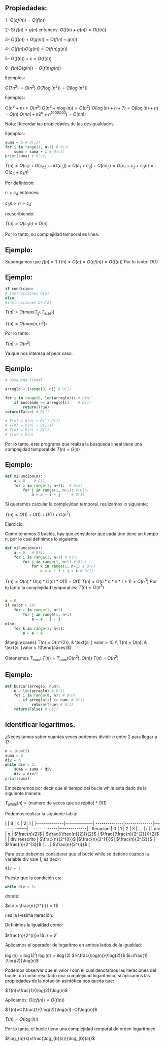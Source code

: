 
## Propiedades:

1- $O(cf(n))=O(f(n))$

2- Si $f(n) > g(n)$ entonces: $O(f(n)+g(n))=O(f(n))$

3- $O(f(n))+O(g(n))=O(f(n)+g(n))$

4- $O(f(n))O(g(n))=O(f(n)g(n))$

5- $O(f(n))+c=O(f(n))$

6- $f(n)O(g(n))=O(f(n)g(n))$

Ejemplos: 

$O(7n^{2})=O(n^{2})$
$O(7\log(n^{2}))=O(\log(n^{2}))$

Ejemplos:

$O(n^{2}+n)=O(n^{2})$
$O(n^{2}+n\log(n))=O(n^{2})$
$O(\log(n)+n+7)=O(\log(n)+n)=O(n)$
$O(nn!+n2^{n}+n^{1000000})=O(nn!)$

Nota: Recordar las propiedades de las desigualdades.

Ejemplos:

```python
suma = 5 # O(c1)
for i in range(1, n+1) # O(n)
	suma = suma + i # O(c3)
print(suma) # O(c2)
```

$T(n)=O(c_{1})+O(c_{c2}+nO(c_{3}))=O(c_{1}+c_{2})+O(nc_{3})=O(c_{1}+c_{2}+c_{3}n)=O(c_{4}+c_{3}n)$

Por definicion:

$n > c_{4}$ entonces:

$c_{3}n>n>c_{4}$

reescribiendo:

$T(n)=O(c_{3}n)=O(n)$

Por lo tanto, su complejidad temporal es linea.

## Ejemplo:

Supongamos que $f(n)=1$
$T(n)=O(c)=O(cf(n))=O(f(n))$
Por lo tanto:
$O(1)$

## Ejemplo:

```python
if condicion:
# instrucciones O(n)
else:
#instrucciones O(n^2)

```

$T(n)=O(max(T_{if},T_{else}))$

$T(n)=O(max(n, n^{2}))$

Por lo tanto: 

$T(n)=O(n^{2})$

Ya que nos interesa el peor caso.

## Ejemplo:

```python
# Busqueda lineal

arreglo = [range(0, n)] # O(1)

for i in range(0, len(arreglo)): # O(n)
	if buscando == arreglo[i]    # O(1)
		return(True)
return(False) # O(1)

# T(n) = O(n) + O(1) O(1)
# T(n) = O(n) + O(1+1)
# T(n) = O(n) + O(1)
# T(n) = O(n)
```

Por lo tanto, este programa que realiza la búsqueda lineal tiene una complejidad temporal de 
$T(n)=O(n)$

## Ejemplo:

```python
def miFuncion(n):
	a = 0    # O(1)
	for i in range(1, n+1):  # O(n)
		for j in range(1, n+1): # O(n)
			a = a + i + j     # O(1)


```
Si queremos calcular la complejidad temporal, realizamos lo siguiente:

$T(n) = O(1) + O(1) + O(1) + O(n^{2})$

Ejercicio: 

Como tenemos 3 bucles, hay que considerar que cada uno tiene un tiempo n, por lo cual definimos lo siguiente:

```python
def miFuncion(n):
	a = 0   # O(1)
	for i in range(1, n+1) # O(n)
		for j in range(1, n+1) # O(n)
			for k in range(1, n+1) # O(n)
				a = a + i + j + k # O(1)
```


$T(n) = O(n)*O(n)*O(n)*O(1)+O(1)$
$T(n) = O(n*n*n*1*1) = O(n^{3})$
Por lo tanto la complejidad temporal es:
$T(n)=O(n^{3})$

```python

a = 0
if valor > 10:
	for i in range(1, n+1)
		for j in range(1, n+1)
			a = a + i + j
else:
	for k in range(1, n+1):
		a = a + k


```

$\begin{cases} T(n) = O(n^{2}), & \text{si } valor > 10 \\ T(n) = O(n), & \text{si }valor < 10\end{cases}$}

Obtenemos $T_{max}$:
$T(n) = T_{max}(O(n^{2}), O(n))$
$T(n) = O(n^{2})$

## Ejemplo:

```python
def buscar(arreglo, num):
	n = len(arreglo) # O(1)
	for i in range(0, n): # O(n)
		if arreglo[i] == num: # O(1)
			return(True) # O(1)
	return(False) # O(1)

```

## Identificar logaritmos.

¿Necesitamos saber cuantas veces podemos dividir $n$ entre $2$ para llegar a $1$?

```python
n = input()
suma = 0
div = n
while div > 1:
	suma = suma + div
	div = div/2
print(suma)


```

Empezaremos por decir que el tiempo del bucle while esta dado de la siguiente manera:

$T_{while}(n)=($numero de veces que se repite$)*O(1)$

Podemos realizar la siguiente tabla: 

|  | 8 | 4 | 2| 1 |
|--------------|--------------| --------------|--------------|--------------| --------------|--------------|
| Iteracion | 0 | 1 | 2 | 3 | ... | $i$ |
| div | $n$ | $\frac{n}{2}$ | $\frac{(\frac{n}{2})}{2}$ | $\frac{(\frac{n}{2^{2}})}{2}$ |
| div reescrito | $\frac{n}{2^{0}}$ |$\frac{n}{2^{1}}$| $\frac{n}{2^{2}}$ | $\frac{n}{2^{3}}$ | ... | $\frac{n}{2^{i}}$ |

 Para esto debemos considerar que el bucle while se detiene cuando la variable div vale 1, es decir:
 ```python   
 div = 1
 ```
 Puesto que la condición es:
 ```python
 while div > 1:
``` 
donde:

$div = \frac{n}{2^{i}} = 1$

$i$ es la i-esima iteración.

Definimos la igualdad como:

$\frac{n}{2^{i}}=1$
$n = 2^{i}$

Aplicamos el operador de logaritmo en ambos lados de la igualdad:

$\log(n)=\log(2^{i})$
$\log(n)=i\log(2)$
$i=\frac{\log(n)}{\log(2)}$
$i=\frac{1}{\log(2)}\log(n)$

Podemos observar que el valor $i$ con el cual denotamos las iteraciones del bucle, da como resultado una complejidad logarítmica, si aplicamos las propiedades de la notación asintótica nos queda que:

$T(n)=\frac{1}{\log(2)}\log(n)$

Aplicamos: $O(cf(n))=O(f(n))$

$T(n)=O(\frac{1}{\log(2)}\log(n))=O(\log(n))$

$T(n)=O(\log(n))$
 
Por lo tanto, el bucle tiene una complejidad temporal de orden logaritmico

$\log_{a}(x)=\frac{\log_{b}(x)}{\log_{b}(a)}$
